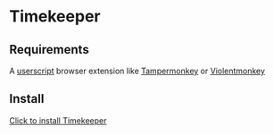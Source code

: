 # Timekeeper
## Requirements
A [userscript][userscript] browser extension like [Tampermonkey][tamper] or [Violentmonkey][violent]

## Install
[Click to install Timekeeper][install]

[violent]: https://violentmonkey.github.io/
[tamper]: https://www.tampermonkey.net/
[install]: https://github.com/KamoTimestamps/timekeeper/raw/refs/heads/main/ts.user.js
[userscript]: https://en.wikipedia.org/wiki/Userscript
